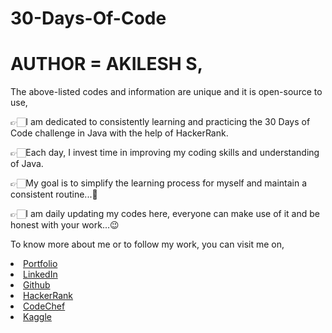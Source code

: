 # 30-Days-Of-Code

# AUTHOR = AKILESH S,

The above-listed codes and information are unique and it is open-source to use,

👉🏻I am dedicated to consistently learning and practicing the 30 Days of Code challenge in Java with the help of HackerRank.

👉🏻Each day, I invest time in improving my coding skills and understanding of Java.

👉🏻My goal is to simplify the learning process for myself and maintain a consistent routine...💯

👉🏻I am daily updating my codes here, everyone can make use of it and be honest with your work...😉

To know more about me or to follow my work, you can visit me on,

<li><a href="https://akileshsaravanan.github.io/">Portfolio</a> 
<li><a href="http://www.linkedin.com/in/Akilesh--S">LinkedIn</a> 
<li><a href="https://github.com/AkileshSaravanan">Github</a> 
<li><a href="https://www.hackerrank.com/Akilesh_RMS">HackerRank</a> 
<li><a href="https://www.codechef.com/users/akilesh_lays">CodeChef</a> 
<li><a href="https://www.kaggle.com/akilesh23">Kaggle</a> 
